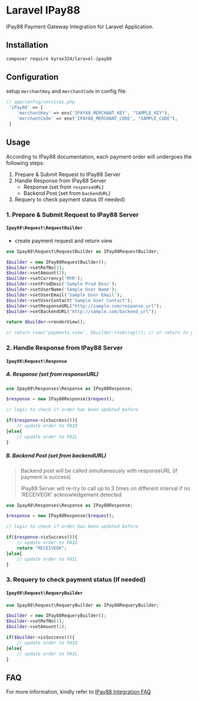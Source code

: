 # Laravel IPay88

IPay88 Payment Gateway Integration for Laravel Application.

## Installation

```bash
composer require kyrax324/laravel-ipay88
```

## Configuration

setup `merchantKey` and `merchantCode` in config file.

```php 
// app/config/services.php
 'iPay88' => [
	'merchantKey' => env('IPAY88_MERCHANT_KEY', "SAMPLE_KEY"),
	'merchantCode' => env('IPAY88_MERCHANT_CODE', "SAMPLE_CODE"),
 ]
```

## Usage

According to IPay88 documentation, each payment order will undergoes the following steps:

1. Prepare & Submit Request to IPay88 Server
2. Handle Response from IPay88 Server
	- Response (set from `responseURL`)
	- Backend Post (set from `backendURL`)
3. Requery to check payment status (If needed)

### 1. Prepare & Submit Request to IPay88 Server

#### `Ipay88\Request\RequestBuilder`

- create payment request and return view

```php
use Ipay88\Request\RequestBuilder as IPay88RequestBuilder;

$builder = new IPay88RequestBuilder();
$builder->setRefNo(1);
$builder->setAmount(1);
$builder->setCurrency('MYR');
$builder->setProdDesc('Sample Prod Desc');
$builder->setUserName('Sample User Name');
$builder->setUserEmail('Sample User Email');
$builder->setUserContact('Sample User Contact');
$builder->setResponseURL("http://sample.com/response_url");
$builder->setBackendURL("http://sample.com/backend_url");

return $builder->renderView();

// return view('payments.view', $builder->toArray()); // or return to your own view
```
### 2. Handle Response from IPay88 Server

#### `Ipay88\Request\Response`

##### A. Response (set from responseURL)

```php
use Ipay88\Responses\Response as IPay88Response;

$response = new IPay88Response($request);

// logic to check if order has been updated before

if($response->isSuccess()){
	// update order to PAID
}else{	
	// update order to FAIL
}
```

##### B. Backend Post (set from backendURL)

>   Backend post will be called simultaneously with responseURL (if payment is success)
>
>   IPay88 Server will re-try to call up to 3 times on different interval if no ‘RECEIVEOK’ acknowledgement detected

```php
use Ipay88\Responses\Response as IPay88Response;

$response = new IPay88Response($request);

// logic to check if order has been updated before

if($response->isSuccess()){
	// update order to PAID
 	return "RECEIVEOK";
}else{
	// update order to FAIL
}
```

### 3. Requery to check payment status (If needed)

#### `Ipay88\Request\RequeryBuilder`

```php
use Ipay88\Request\RequeryBuilder as IPay88RequeryBuilder;

$builder = new IPay88RequeryBuilder();
$builder->setRefNo(1);
$builder->setAmount(1);

if($builder->isSuccess()){
	// update order to PAID
}else{
	// update order to FAIL
}
```

## FAQ

For more information, kindly refer to [IPay88 Integration FAQ](https://docs.google.com/document/d/13hYO2RstXHgJCsWBq36N1x3io3tyOZY_6S_kuaIjdjw/edit)


